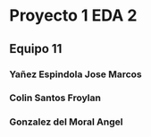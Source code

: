 # Proyecto 1 EDA 2
## Equipo 11
### Yañez Espindola Jose Marcos
### Colin Santos Froylan
### Gonzalez del Moral Angel
